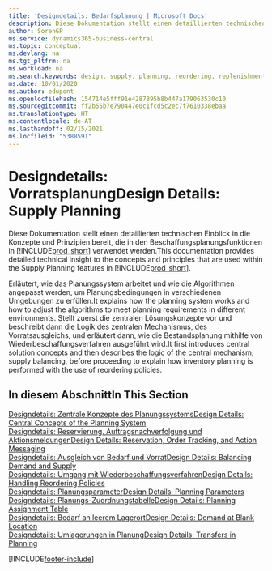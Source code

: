 ```yaml
---
title: 'Designdetails: Bedarfsplanung | Microsoft Docs'
description: Diese Dokumentation stellt einen detaillierten technischen Einblick in die Konzepte und Prinzipien bereit, die in den Beschaffungsplanungsfunktionen in Business Central.
author: SorenGP
ms.service: dynamics365-business-central
ms.topic: conceptual
ms.devlang: na
ms.tgt_pltfrm: na
ms.workload: na
ms.search.keywords: design, supply, planning, reordering, replenishment
ms.date: 10/01/2020
ms.author: edupont
ms.openlocfilehash: 154714e5fff91e4287895b8b447a179063530c10
ms.sourcegitcommit: ff2b55b7e790447e0c1fcd5c2ec7f7610338ebaa
ms.translationtype: HT
ms.contentlocale: de-AT
ms.lasthandoff: 02/15/2021
ms.locfileid: "5388591"
---
```

# <a name="design-details-supply-planning"></a><span data-ttu-id="79a31-103">Designdetails: Vorratsplanung</span><span class="sxs-lookup"><span data-stu-id="79a31-103">Design Details: Supply Planning</span></span>
<span data-ttu-id="79a31-104">Diese Dokumentation stellt einen detaillierten technischen Einblick in die Konzepte und Prinzipien bereit, die in den Beschaffungsplanungsfunktionen in [!INCLUDE[prod_short](includes/prod_short.md)] verwendet werden.</span><span class="sxs-lookup"><span data-stu-id="79a31-104">This documentation provides detailed technical insight to the concepts and principles that are used within the Supply Planning features in [!INCLUDE[prod_short](includes/prod_short.md)].</span></span>  

<span data-ttu-id="79a31-105">Erläutert, wie das Planungssystem arbeitet und wie die Algorithmen angepasst werden, um Planungsbedingungen in verschiedenen Umgebungen zu erfüllen.</span><span class="sxs-lookup"><span data-stu-id="79a31-105">It explains how the planning system works and how to adjust the algorithms to meet planning requirements in different environments.</span></span> <span data-ttu-id="79a31-106">Stellt zuerst die zentralen Lösungskonzepte vor und beschreibt dann die Logik des zentralen Mechanismus, des Vorratsausgleichs, und erläutert dann, wie die Bestandsplanung mithilfe von Wiederbeschaffungsverfahren ausgeführt wird.</span><span class="sxs-lookup"><span data-stu-id="79a31-106">It first introduces central solution concepts and then describes the logic of the central mechanism, supply balancing, before proceeding to explain how inventory planning is performed with the use of reordering policies.</span></span>  

## <a name="in-this-section"></a><span data-ttu-id="79a31-107">In diesem Abschnitt</span><span class="sxs-lookup"><span data-stu-id="79a31-107">In This Section</span></span>  
[<span data-ttu-id="79a31-108">Designdetails: Zentrale Konzepte des Planungssystems</span><span class="sxs-lookup"><span data-stu-id="79a31-108">Design Details: Central Concepts of the Planning System</span></span>](design-details-central-concepts-of-the-planning-system.md)  
[<span data-ttu-id="79a31-109">Designdetails: Reservierung, Auftragsnachverfolgung und Aktionsmeldungen</span><span class="sxs-lookup"><span data-stu-id="79a31-109">Design Details: Reservation, Order Tracking, and Action Messaging</span></span>](design-details-reservation-order-tracking-and-action-messaging.md)  
[<span data-ttu-id="79a31-110">Designdetails: Ausgleich von Bedarf und Vorrat</span><span class="sxs-lookup"><span data-stu-id="79a31-110">Design Details: Balancing Demand and Supply</span></span>](design-details-balancing-demand-and-supply.md)  
[<span data-ttu-id="79a31-111">Designdetails: Umgang mit Wiederbeschaffungsverfahren</span><span class="sxs-lookup"><span data-stu-id="79a31-111">Design Details: Handling Reordering Policies</span></span>](design-details-handling-reordering-policies.md)  
[<span data-ttu-id="79a31-112">Designdetails: Planungsparameter</span><span class="sxs-lookup"><span data-stu-id="79a31-112">Design Details: Planning Parameters</span></span>](design-details-planning-parameters.md)  
[<span data-ttu-id="79a31-113">Designdetails: Planungs-Zuordnungstabelle</span><span class="sxs-lookup"><span data-stu-id="79a31-113">Design Details: Planning Assignment Table</span></span>](design-details-planning-assignment-table.md)  
[<span data-ttu-id="79a31-114">Designdetails: Bedarf an leerem Lagerort</span><span class="sxs-lookup"><span data-stu-id="79a31-114">Design Details: Demand at Blank Location</span></span>](design-details-demand-at-blank-location.md)  
[<span data-ttu-id="79a31-115">Designdetails: Umlagerungen in Planung</span><span class="sxs-lookup"><span data-stu-id="79a31-115">Design Details: Transfers in Planning</span></span>](design-details-transfers-in-planning.md)


[!INCLUDE[footer-include](includes/footer-banner.md)]